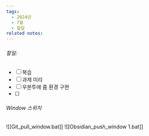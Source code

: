 ```yaml
---
tags:
  - 2024년
  - 7월
  - 할일
related notes:
---
```

###### 할일:
- [ ] 복습
- [ ] 과제 미리
- [ ] 우분투에 줌 환경 구현
- [ ] 













######  Window 스위치
![[Git_pull_window.bat]]
![[Obsidian_push_window 1.bat]]

